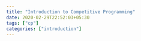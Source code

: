 ```yaml
---
title: "Introduction to Competitive Programming"
date: 2020-02-29T22:52:03+05:30
tags: ["cp"]
categories: ["introduction"]
---
```





